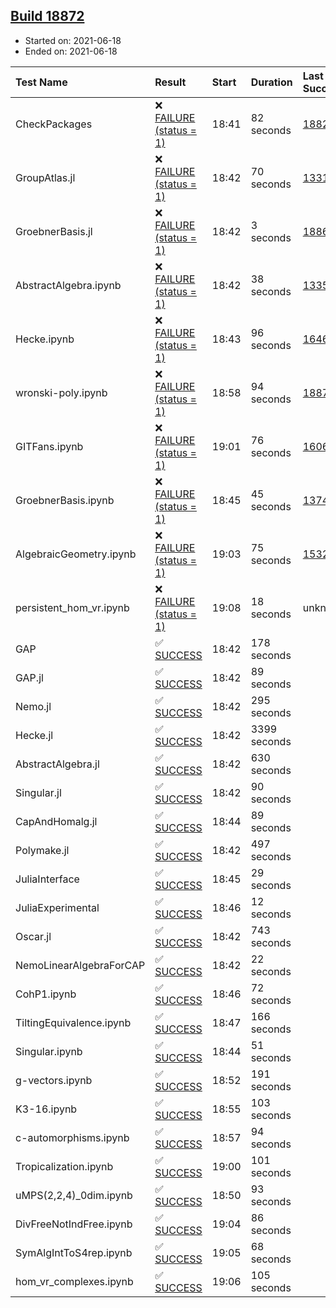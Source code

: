 ## [Build 18872](https://oscarci.mathematik.uni-kl.de/job/oscar/18872/)

* Started on: 2021-06-18
* Ended on: 2021-06-18

| Test Name    | Result | Start | Duration | Last Success | First Failure |
|:-------------|:-------|:------|:---------|:-------------|:--------------|
| CheckPackages | ❌ [FAILURE (status = 1)](https://oscarci.mathematik.uni-kl.de/job/oscar/18872/artifact/logs/build-18872/CheckPackages.log) | 18:41 | 82 seconds | [18822](https://oscarci.mathematik.uni-kl.de/job/oscar/18822/) | [18823](https://oscarci.mathematik.uni-kl.de/job/oscar/18823/) |
| GroupAtlas.jl | ❌ [FAILURE (status = 1)](https://oscarci.mathematik.uni-kl.de/job/oscar/18872/artifact/logs/build-18872/GroupAtlas.jl.log) | 18:42 | 70 seconds | [13311](https://oscarci.mathematik.uni-kl.de/job/oscar/13311/) | [13312](https://oscarci.mathematik.uni-kl.de/job/oscar/13312/) |
| GroebnerBasis.jl | ❌ [FAILURE (status = 1)](https://oscarci.mathematik.uni-kl.de/job/oscar/18872/artifact/logs/build-18872/GroebnerBasis.jl.log) | 18:42 | 3 seconds | [18864](https://oscarci.mathematik.uni-kl.de/job/oscar/18864/) | [18865](https://oscarci.mathematik.uni-kl.de/job/oscar/18865/) |
| AbstractAlgebra.ipynb | ❌ [FAILURE (status = 1)](https://oscarci.mathematik.uni-kl.de/job/oscar/18872/artifact/logs/build-18872/AbstractAlgebra.ipynb.log) | 18:42 | 38 seconds | [13355](https://oscarci.mathematik.uni-kl.de/job/oscar/13355/) | [13356](https://oscarci.mathematik.uni-kl.de/job/oscar/13356/) |
| Hecke.ipynb | ❌ [FAILURE (status = 1)](https://oscarci.mathematik.uni-kl.de/job/oscar/18872/artifact/logs/build-18872/Hecke.ipynb.log) | 18:43 | 96 seconds | [16463](https://oscarci.mathematik.uni-kl.de/job/oscar/16463/) | [16464](https://oscarci.mathematik.uni-kl.de/job/oscar/16464/) |
| wronski-poly.ipynb | ❌ [FAILURE (status = 1)](https://oscarci.mathematik.uni-kl.de/job/oscar/18872/artifact/logs/build-18872/wronski-poly.ipynb.log) | 18:58 | 94 seconds | [18870](https://oscarci.mathematik.uni-kl.de/job/oscar/18870/) | [18871](https://oscarci.mathematik.uni-kl.de/job/oscar/18871/) |
| GITFans.ipynb | ❌ [FAILURE (status = 1)](https://oscarci.mathematik.uni-kl.de/job/oscar/18872/artifact/logs/build-18872/GITFans.ipynb.log) | 19:01 | 76 seconds | [16068](https://oscarci.mathematik.uni-kl.de/job/oscar/16068/) | [16069](https://oscarci.mathematik.uni-kl.de/job/oscar/16069/) |
| GroebnerBasis.ipynb | ❌ [FAILURE (status = 1)](https://oscarci.mathematik.uni-kl.de/job/oscar/18872/artifact/logs/build-18872/GroebnerBasis.ipynb.log) | 18:45 | 45 seconds | [13748](https://oscarci.mathematik.uni-kl.de/job/oscar/13748/) | [13749](https://oscarci.mathematik.uni-kl.de/job/oscar/13749/) |
| AlgebraicGeometry.ipynb | ❌ [FAILURE (status = 1)](https://oscarci.mathematik.uni-kl.de/job/oscar/18872/artifact/logs/build-18872/AlgebraicGeometry.ipynb.log) | 19:03 | 75 seconds | [15322](https://oscarci.mathematik.uni-kl.de/job/oscar/15322/) | [15323](https://oscarci.mathematik.uni-kl.de/job/oscar/15323/) |
| persistent_hom_vr.ipynb | ❌ [FAILURE (status = 1)](https://oscarci.mathematik.uni-kl.de/job/oscar/18872/artifact/logs/build-18872/persistent_hom_vr.ipynb.log) | 19:08 | 18 seconds | unknown | unknown |
| GAP | ✅ [SUCCESS](https://oscarci.mathematik.uni-kl.de/job/oscar/18872/artifact/logs/build-18872/GAP.log) | 18:42 | 178 seconds |  |  |
| GAP.jl | ✅ [SUCCESS](https://oscarci.mathematik.uni-kl.de/job/oscar/18872/artifact/logs/build-18872/GAP.jl.log) | 18:42 | 89 seconds |  |  |
| Nemo.jl | ✅ [SUCCESS](https://oscarci.mathematik.uni-kl.de/job/oscar/18872/artifact/logs/build-18872/Nemo.jl.log) | 18:42 | 295 seconds |  |  |
| Hecke.jl | ✅ [SUCCESS](https://oscarci.mathematik.uni-kl.de/job/oscar/18872/artifact/logs/build-18872/Hecke.jl.log) | 18:42 | 3399 seconds |  |  |
| AbstractAlgebra.jl | ✅ [SUCCESS](https://oscarci.mathematik.uni-kl.de/job/oscar/18872/artifact/logs/build-18872/AbstractAlgebra.jl.log) | 18:42 | 630 seconds |  |  |
| Singular.jl | ✅ [SUCCESS](https://oscarci.mathematik.uni-kl.de/job/oscar/18872/artifact/logs/build-18872/Singular.jl.log) | 18:42 | 90 seconds |  |  |
| CapAndHomalg.jl | ✅ [SUCCESS](https://oscarci.mathematik.uni-kl.de/job/oscar/18872/artifact/logs/build-18872/CapAndHomalg.jl.log) | 18:44 | 89 seconds |  |  |
| Polymake.jl | ✅ [SUCCESS](https://oscarci.mathematik.uni-kl.de/job/oscar/18872/artifact/logs/build-18872/Polymake.jl.log) | 18:42 | 497 seconds |  |  |
| JuliaInterface | ✅ [SUCCESS](https://oscarci.mathematik.uni-kl.de/job/oscar/18872/artifact/logs/build-18872/JuliaInterface.log) | 18:45 | 29 seconds |  |  |
| JuliaExperimental | ✅ [SUCCESS](https://oscarci.mathematik.uni-kl.de/job/oscar/18872/artifact/logs/build-18872/JuliaExperimental.log) | 18:46 | 12 seconds |  |  |
| Oscar.jl | ✅ [SUCCESS](https://oscarci.mathematik.uni-kl.de/job/oscar/18872/artifact/logs/build-18872/Oscar.jl.log) | 18:42 | 743 seconds |  |  |
| NemoLinearAlgebraForCAP | ✅ [SUCCESS](https://oscarci.mathematik.uni-kl.de/job/oscar/18872/artifact/logs/build-18872/NemoLinearAlgebraForCAP.log) | 18:42 | 22 seconds |  |  |
| CohP1.ipynb | ✅ [SUCCESS](https://oscarci.mathematik.uni-kl.de/job/oscar/18872/artifact/logs/build-18872/CohP1.ipynb.log) | 18:46 | 72 seconds |  |  |
| TiltingEquivalence.ipynb | ✅ [SUCCESS](https://oscarci.mathematik.uni-kl.de/job/oscar/18872/artifact/logs/build-18872/TiltingEquivalence.ipynb.log) | 18:47 | 166 seconds |  |  |
| Singular.ipynb | ✅ [SUCCESS](https://oscarci.mathematik.uni-kl.de/job/oscar/18872/artifact/logs/build-18872/Singular.ipynb.log) | 18:44 | 51 seconds |  |  |
| g-vectors.ipynb | ✅ [SUCCESS](https://oscarci.mathematik.uni-kl.de/job/oscar/18872/artifact/logs/build-18872/g-vectors.ipynb.log) | 18:52 | 191 seconds |  |  |
| K3-16.ipynb | ✅ [SUCCESS](https://oscarci.mathematik.uni-kl.de/job/oscar/18872/artifact/logs/build-18872/K3-16.ipynb.log) | 18:55 | 103 seconds |  |  |
| c-automorphisms.ipynb | ✅ [SUCCESS](https://oscarci.mathematik.uni-kl.de/job/oscar/18872/artifact/logs/build-18872/c-automorphisms.ipynb.log) | 18:57 | 94 seconds |  |  |
| Tropicalization.ipynb | ✅ [SUCCESS](https://oscarci.mathematik.uni-kl.de/job/oscar/18872/artifact/logs/build-18872/Tropicalization.ipynb.log) | 19:00 | 101 seconds |  |  |
| uMPS(2,2,4)_0dim.ipynb | ✅ [SUCCESS](https://oscarci.mathematik.uni-kl.de/job/oscar/18872/artifact/logs/build-18872/uMPS-2-2-4-_0dim.ipynb.log) | 18:50 | 93 seconds |  |  |
| DivFreeNotIndFree.ipynb | ✅ [SUCCESS](https://oscarci.mathematik.uni-kl.de/job/oscar/18872/artifact/logs/build-18872/DivFreeNotIndFree.ipynb.log) | 19:04 | 86 seconds |  |  |
| SymAlgIntToS4rep.ipynb | ✅ [SUCCESS](https://oscarci.mathematik.uni-kl.de/job/oscar/18872/artifact/logs/build-18872/SymAlgIntToS4rep.ipynb.log) | 19:05 | 68 seconds |  |  |
| hom_vr_complexes.ipynb | ✅ [SUCCESS](https://oscarci.mathematik.uni-kl.de/job/oscar/18872/artifact/logs/build-18872/hom_vr_complexes.ipynb.log) | 19:06 | 105 seconds |  |  |
